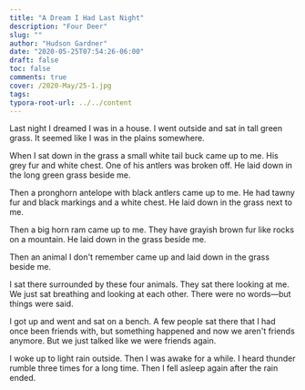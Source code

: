 ```yaml
---
title: "A Dream I Had Last Night"
description: "Four Deer"
slug: ""
author: "Hudson Gardner"
date: "2020-05-25T07:54:26-06:00"
draft: false
toc: false
comments: true
cover: /2020-May/25-1.jpg
tags:
typora-root-url: ../../content
---
```


Last night I dreamed I was in a house. I went outside and sat in tall green grass. It seemed like I was in the plains somewhere. 

When I sat down in the grass a small white tail buck came up to me. His grey fur and white chest. One of his antlers was broken off. He laid down in the long green grass beside me.

Then a pronghorn antelope with black antlers came up to me. He had tawny fur and black markings and a white chest. He laid down in the grass next to me.

Then a big horn ram came up to me. They have grayish brown fur like rocks on a mountain. He laid down in the grass beside me.

Then an animal I don't remember came up and laid down in the grass beside me.

I sat there surrounded by these four animals. They sat there looking at me. We just sat breathing and looking at each other. There were no words—but things were said.

I got up and went and sat on a bench. A few people sat there that I had once been friends with, but something happened and now we aren't friends anymore. But we just talked like we were friends again.

I woke up to light rain outside. Then I was awake for a while. I heard thunder rumble three times for a long time. Then I fell asleep again after the rain ended.